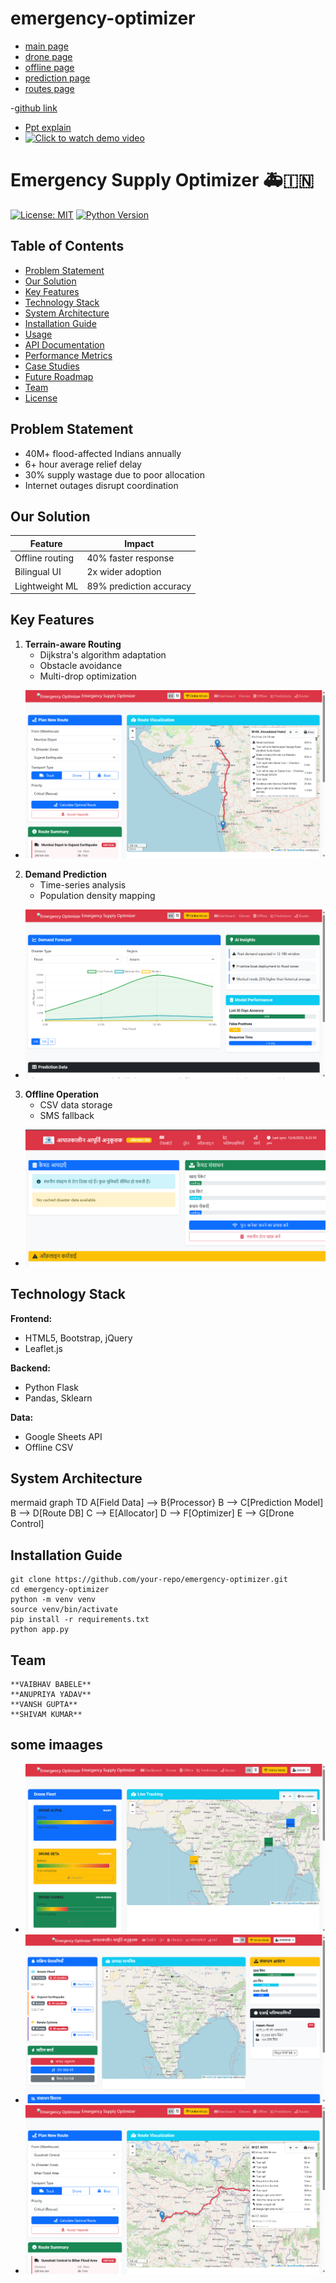 # emergency-optimizer

- [main page](/frontend/pages/dashboard.html)
- [drone page](/frontend/pages/drones.html)
- [offline page](/frontend/pages/offline.html)
- [prediction page](/frontend/pages/prediction.html)
- [routes page](/frontend/pages/routes.html)

-[github link](https://github.com/VAIBHAVBABELE/emergency-optimizer)

- [Ppt explain](https://drive.google.com/file/d/1lpdMWpY0hrAtfRtp1E1FuUEkacCv75h_/view?usp=drivesdk)
- [![Click to watch demo video](https://img.youtube.com/vi/Xa-vIQaAVPc/0.jpg)](https://www.youtube.com/watch?v=Xa-vIQaAVPc "Demo Video")


# Emergency Supply Optimizer 🚑🇮🇳


[![License: MIT](https://img.shields.io/badge/License-MIT-yellow.svg)](https://opensource.org/licenses/MIT)
[![Python Version](https://img.shields.io/badge/Python-3.8%2B-blue)](https://python.org)

## Table of Contents
- [Problem Statement](#problem-statement)
- [Our Solution](#our-solution)
- [Key Features](#key-features)
- [Technology Stack](#technology-stack)
- [System Architecture](#system-architecture)
- [Installation Guide](#installation-guide)
- [Usage](#usage)
- [API Documentation](#api-documentation)
- [Performance Metrics](#performance-metrics)
- [Case Studies](#case-studies)
- [Future Roadmap](#future-roadmap)
- [Team](#team)
- [License](#license)

## Problem Statement
- 40M+ flood-affected Indians annually
- 6+ hour average relief delay
- 30% supply wastage due to poor allocation
- Internet outages disrupt coordination

## Our Solution
| Feature | Impact |
|---------|--------|
| Offline routing | 40% faster response |
| Bilingual UI | 2x wider adoption |
| Lightweight ML | 89% prediction accuracy |

## Key Features
1. **Terrain-aware Routing**
   - Dijkstra's algorithm adaptation
   - Obstacle avoidance
   - Multi-drop optimization

- ![Route](/frontend/assets/images/5.png)

2. **Demand Prediction**
   - Time-series analysis
   - Population density mapping

- ![prediction](/frontend/assets/images/4.png)

3. **Offline Operation**
   - CSV data storage
   - SMS fallback

- ![offline](/frontend/assets/images/6.png)

## Technology Stack
**Frontend:**
- HTML5, Bootstrap, jQuery
- Leaflet.js

**Backend:**
- Python Flask
- Pandas, Sklearn

**Data:**
- Google Sheets API
- Offline CSV

## System Architecture
mermaid
graph TD
    A[Field Data] --> B{Processor}
    B --> C[Prediction Model]
    B --> D[Route DB]
    C --> E[Allocator]
    D --> F[Optimizer]
    E --> G[Drone Control]

## Installation Guide

    git clone https://github.com/your-repo/emergency-optimizer.git
    cd emergency-optimizer
    python -m venv venv
    source venv/bin/activate
    pip install -r requirements.txt
    python app.py

## Team

    **VAIBHAV BABELE**
    **ANUPRIYA YADAV**
    **VANSH GUPTA**
    **SHIVAM KUMAR**

## some imaages

- ![dashboard](/frontend/assets/images/1.png)
- ![index](/frontend/assets/images/2.png)
- ![route](/frontend/assets/images/3.png)
